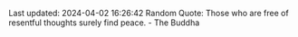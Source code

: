 Last updated: 2024-04-02 16:26:42
Random Quote: Those who are free of resentful thoughts surely find peace. - The Buddha